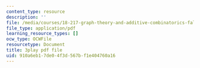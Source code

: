 ```yaml
---
content_type: resource
description: ''
file: /media/courses/18-217-graph-theory-and-additive-combinatorics-fall-2019/910a6eb17de04f3d567bf1e404760a16_BatYGepHsnc.pdf
file_type: application/pdf
learning_resource_types: []
ocw_type: OCWFile
resourcetype: Document
title: 3play pdf file
uid: 910a6eb1-7de0-4f3d-567b-f1e404760a16
---
```

